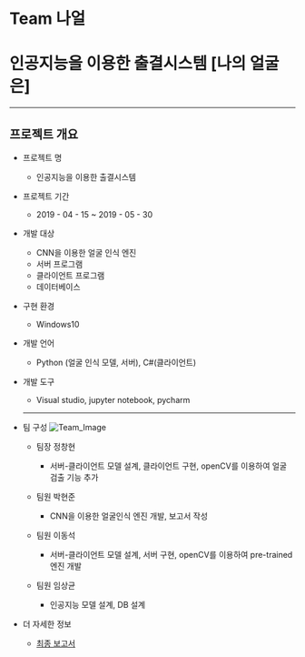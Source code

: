 # Team 나얼
# 인공지능을 이용한 출결시스템 [나의 얼굴은]
----------------------------------------


## 프로젝트 개요
- 프로젝트 명
  * 인공지능을 이용한 출결시스템

- 프로젝트 기간
  * 2019 - 04 - 15 ~ 2019 - 05 - 30
  
  

- 개발 대상
  * CNN을 이용한 얼굴 인식 엔진
  * 서버 프로그램
  * 클라이언트 프로그램
  * 데이터베이스

- 구현 환경
  * Windows10

- 개발 언어
  * Python (얼굴 인식 모델, 서버), C#(클라이언트)

- 개발 도구
  * Visual studio, jupyter notebook, pycharm
  -------------------------------------
- 팀 구성
![Team_Image](https://github.com/ckdgus0505/Naul/tree/master/Documents/Team.png)
  * 팀장 정창현
    + 서버-클라이언트 모델 설계, 클라이언트 구현, openCV를 이용하여 얼굴 검출 기능 추가

  * 팀원 박현준
    + CNN을 이용한 얼굴인식 엔진 개발, 보고서 작성

  * 팀원 이동석
    + 서버-클라이언트 모델 설계, 서버 구현, openCV를 이용하여 pre-trained 엔진 개발
    
  * 팀원 임상균
    + 인공지능 모델 설계, DB 설계

- 더 자세한 정보
  * [최종 보고서](https://github.com/ckdgus0505/Naul/tree/master/Documents/Report.pdf)
